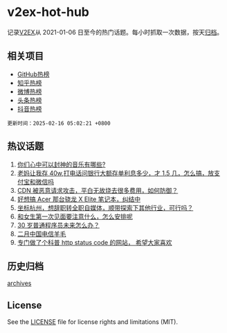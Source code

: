 # v2ex-hot-hub

 记录[V2EX](https://www.v2ex.com/)从 2021-01-06 日至今的热门话题。每小时抓取一次数据，按天[归档](archives)。
 
 ## 相关项目

- [GitHub热榜](https://github.com/it985/github-hot-hub)
- [知乎热榜](https://github.com/it985/zhihu-hot-hub)
- [微博热榜](https://github.com/it985/weibo-hot-hub)
- [头条热榜](https://github.com/it985/toutiao-hot-hub)
- [抖音热榜](https://github.com/it985/douyin-hot-hub)


 `更新时间：2025-02-16 05:02:21 +0800`

## 热议话题

1. [你们心中可以封神的音乐有哪些?](https://www.v2ex.com/t/1111684)
1. [老妈让我存 40w,打电话问银行大额存单利息多少，才 1.5 几，怎么搞，放支付宝和微信吗](https://www.v2ex.com/t/1111619)
1. [CDN 被恶意请求攻击，平白无故烧去很多费用，如何防御？](https://www.v2ex.com/t/1111653)
1. [好想搞 Acer 那台骁龙 X Elite 笔记本，纠结中](https://www.v2ex.com/t/1111637)
1. [坐标杭州，想辞职转全职自媒体，顺带探索下其他行业，可行吗？](https://www.v2ex.com/t/1111636)
1. [和女生第一次见面要注意什么，怎么安排呢](https://www.v2ex.com/t/1111611)
1. [30 岁普通程序员未来怎么办？](https://www.v2ex.com/t/1111643)
1. [二月中国电信羊毛](https://www.v2ex.com/t/1111604)
1. [专门做了个科普 http status code 的网站， 希望大家喜欢](https://www.v2ex.com/t/1111620)

## 历史归档

[archives](archives)

## License

See the [LICENSE](LICENSE) file for license rights and limitations (MIT).
